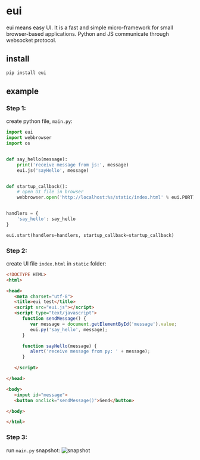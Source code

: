 # eui
eui means easy UI. It is a fast and simple micro-framework for small browser-based applications.
Python and JS communicate through websocket protocol.

## install
```cmd
pip install eui
```
## example
### Step 1:
create python file, `main.py`:
```python
import eui
import webbrowser
import os


def say_hello(message):
    print('receive message from js:', message)
    eui.js('sayHello', message)


def startup_callback():
    # open UI file in browser
    webbrowser.open('http://localhost:%s/static/index.html' % eui.PORT)


handlers = {
    'say_hello': say_hello
}

eui.start(handlers=handlers, startup_callback=startup_callback)

```

### Step 2:
create UI file `index.html` in `static` folder:
```html
<!DOCTYPE HTML>
<html>

<head>
   <meta charset="utf-8">
   <title>eui test</title>
   <script src="eui.js"></script>
   <script type="text/javascript">
      function sendMessage() {
         var message = document.getElementById('message').value;
         eui.py('say_hello', message);
      }

      function sayHello(message) {
         alert('receive message from py: ' + message);
      }

   </script>

</head>

<body>
   <input id="message">
   <button onclick="sendMessage()">Send</button>

</body>

</html>

```

### Step 3:
run `main.py`
snapshot:
![snapshot](https://gitee.com/lixkhao/eui/raw/main/static/snapshot1.png)